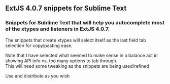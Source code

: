 ## ExtJS 4.0.7 snippets for Sublime Text ##
### Snippets for Sublime Text that will help you autocomplete most of the xtypes and listeners in ExtJS 4.0.7. ###

The snippets that create xtypes will select itself as the last field tab selection for copy/pasting ease.

Note that I have selected what seemed to make sense in a balance act in showing API info vs. too many options to tab through.  
This will need some tweaking as the snippets are being used/refined  
  
Use and distribute as you wish